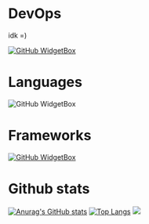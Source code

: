 # DevOps 
idk =)
<!---
evokerking1/evokerking1 is a ✨ special ✨ repository because its `README.md` (this file) appears on your GitHub profile.
You can click the Preview link to take a look at your changes. hi
--->
[![GitHub WidgetBox](https://github-widgetbox.vercel.app/api/profile?username=Mytai20100&data=followers,repositories,stars,commits&theme=nautilus)](https://github.com/Jurredr/github-widgetbox)
# Languages
![GitHub WidgetBox](https://github-widgetbox.vercel.app/api/skills?languages=js,java,python,html,CSS,lua,go&includeNames=true
)

# Frameworks
[![GitHub WidgetBox](https://github-widgetbox.vercel.app/api/skills?frameworks=react,nodejs&includeNames=true
)](https://github.com/Jurredr/github-widgetbox)

# Github stats
[![Anurag's GitHub stats](https://github-readme-stats.vercel.app/api?username=Mytai20100&theme=ambient_gradient)](https://github.com/anuraghazra/github-readme-stats)
[![Top Langs](https://github-readme-stats.vercel.app/api/top-langs/?username=Mytai20100&layout=pie)](https://github.com/anuraghazra/github-readme-stats)
[![](https://visitcount.itsvg.in/api?id=Mytai20100&label=Profile%20Views&color=0&icon=3&pretty=false)](https://visitcount.itsvg.in)


